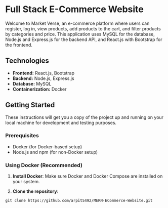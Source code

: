 # Full Stack E-Commerce Website

Welcome to Market Verse, an e-commerce platform where users can register, log in, view products, add products to the cart, and filter products by categories and price. This application uses MySQL for the database, Node.js and Express.js for the backend API, and React.js with Bootstrap for the frontend.

## Technologies
- **Frontend:** React.js, Bootstrap
- **Backend:** Node.js, Express.js
- **Database:** MySQL
- **Containerization:** Docker

## Getting Started

These instructions will get you a copy of the project up and running on your local machine for development and testing purposes.

### Prerequisites

- Docker (for Docker-based setup)
- Node.js and npm (for non-Docker setup)

### Using Docker (Recommended)

1. **Install Docker**: Make sure Docker and Docker Compose are installed on your system.

2. **Clone the repository**:

```
git clone https://github.com/arpit5492/MERN-ECommerce-Website.git
```